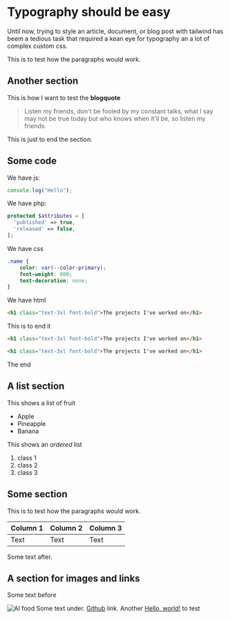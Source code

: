 # Typography should be easy

Until now, trying to style an article, document, or blog post with tailwind has beem a tedious task that required a kean eye for typography an a lot of complex custom css.

This is to test how the paragraphs would work.

## Another section

This is how I want to test the **blogquote**

> Listen my friends, don't be fooled by my constant talks, what I say may not be true today but who knows when it'll be, so listen my friends.

This is just to end the section.

## Some code

We have js:

```js
console.log("Hello");
```

We have php:

```php
protected $attributes = [
  'published' => true,
  'released' => false,
];
```

We have css

```css
.name {
    color: var(--color-primary);
    font-weight: 800;
    text-decoration: none;
}
```

We have html

```html
<h1 class="text-3xl font-bold">The projects I've worked on</h1>
```

This is to end it

```html
<h1 class="text-3xl font-bold">The projects I've worked on</h1>
```

```html
<h1 class="text-3xl font-bold">The projects I've worked on</h1>
```

The end

## A list section

This shows a list of fruit

-   Apple
-   Pineapple
-   Banana

This shows an _ordered_ list

1. class 1
2. class 2
3. class 3

## Some section

This is to test how the paragraphs would work.

| Column 1 | Column 2 | Column 3 |
| -------- | -------- | -------- |
| Text     | Text     | Text     |

Some text after.

## A section for images and links

Some text before

![AI food](http://localhost/storage/oYCxDOYl6fxlSVIr20fZ9N9gbMMVjJS3fWJBLWNi.jpg)
Some text under. [Github](https://github.com/hakylepremier) link. Another <a href="http://example.com/" target="_blank">Hello, world!</a> to test
